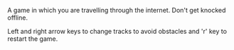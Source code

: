 A game in which you are travelling through the internet. Don't get knocked offline.

Left and right arrow keys to change tracks to avoid obstacles and 'r' key to restart the game.